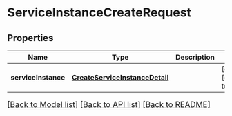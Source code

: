 # ServiceInstanceCreateRequest
## Properties

Name | Type | Description | Notes
------------ | ------------- | ------------- | -------------
**serviceInstance** | [**CreateServiceInstanceDetail**](CreateServiceInstanceDetail.md) |  | [optional] [default to null]

[[Back to Model list]](../README.md#documentation-for-models) [[Back to API list]](../README.md#documentation-for-api-endpoints) [[Back to README]](../README.md)

<style>
     p, ul, ol, li { font-size: 18px !important;}
</style>

